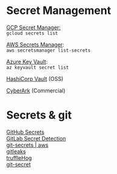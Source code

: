 # Secret Management 
[GCP Secret Manager:](https://cloud.google.com/secret-manager)\
`gcloud secrets list`

[AWS Secrets Manager](https://aws.amazon.com/secrets-manager):\
`aws secretsmanager list-secrets`

[Azure Key Vault](https://azure.microsoft.com/en-us/services/key-vault):\
`az keyvault secret list`

[HashiCorp Vault](https://www.vaultproject.io/) (OSS)

[CyberArk](https://www.cyberark.com) (Commercial)

# Secrets & git
[GitHub Secrets](https://docs.github.com/en/actions/reference/encrypted-secrets)\
[GitLab Secret Detection](https://docs.gitlab.com/ee/user/application_security/secret_detection)\
[git-secrets | aws](https://github.com/awslabs/git-secrets)\
[gitleaks](https://github.com/zricethezav/gitleaks)\
[truffleHog](https://github.com/dxa4481/truffleHog)\
[git-secret](https://git-secret.io/) 